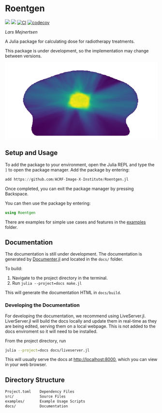 # Roentgen
[![](https://img.shields.io/badge/docs-stable-blue.svg)](https://acrf-image-x-institute.github.io/Roentgen.jl/stable/)
[![](https://img.shields.io/badge/docs-dev-blue.svg)](https://acrf-image-x-institute.github.io/Roentgen.jl/dev/)
[![CI](https://github.com/ACRF-Image-X-Institute/Roentgen.jl/actions/workflows/CI.yml/badge.svg)](https://github.com/ACRF-Image-X-Institute/Roentgen.jl/actions/workflows/CI.yml)
[![codecov](https://codecov.io/gh/ACRF-Image-X-Institute/Roentgen.jl/branch/main/graph/badge.svg?token=FBOJ3CMLN9)](https://codecov.io/gh/ACRF-Image-X-Institute/Roentgen.jl)

*Lars Mejnertsen*

A Julia package for calculating dose for radiotherapy treatments.

This package is under development, so the implementation may change between versions.

![dose_recon_example](docs/src/assets/dose-reconstruction.png)

## Setup and Usage

To add the package to your environment, open the Julia REPL and type the `]` to open the package manager.
Add the package by entering:

```julia
add https://github.com/ACRF-Image-X-Institute/Roentgen.jl
```

Once completed, you can exit the package manager by pressing Backspace.

You can then use the package by entering:

```julia
using Roentgen
```

There are examples for simple use cases and features in the [examples](https://github.com/ACRF-Image-X-Institute/Roentgen.jl/tree/main/examples) folder.

## Documentation

The documentation is still under development.
The documentation is generated by [Documenter.jl](https://juliadocs.github.io/Documenter.jl/stable/) and located in the `docs/` folder.

To build:

1. Navigate to the project directory in the terminal.
2. Run `julia --project=docs make.jl`

This will generate the documentation HTML in `docs/build`.

### Developing the Documentation

For developing the documentation, we recommend using LiveServer.jl.
LiverServer.jl will build the docs locally and update them in real-time as they are being edited, serving them on a local webpage.
This is not added to the docs enviroment so it will need to be installed.

From the project directory, run
```sh
julia --project=docs docs/liveserver.jl
```
This will usually serve the docs at [http://localhost:8000](http://localhost:8000), which you can view in your web browser.

## Directory Structure

```
Project.toml	Dependency Files
src/			Source Files
examples/		Example Usage Scripts
docs/			Documentation
```

